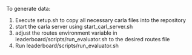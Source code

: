 To generate data:

1. Execute setup.sh to copy all necessary carla files into the repository
2. start the carla server using start_carl_server.sh
3. adjust the routes environment variable in leaderboard/scripts/run_evaluator.sh to the desired routes file
4. Run leaderboard/scripts/run_evaluator.sh
